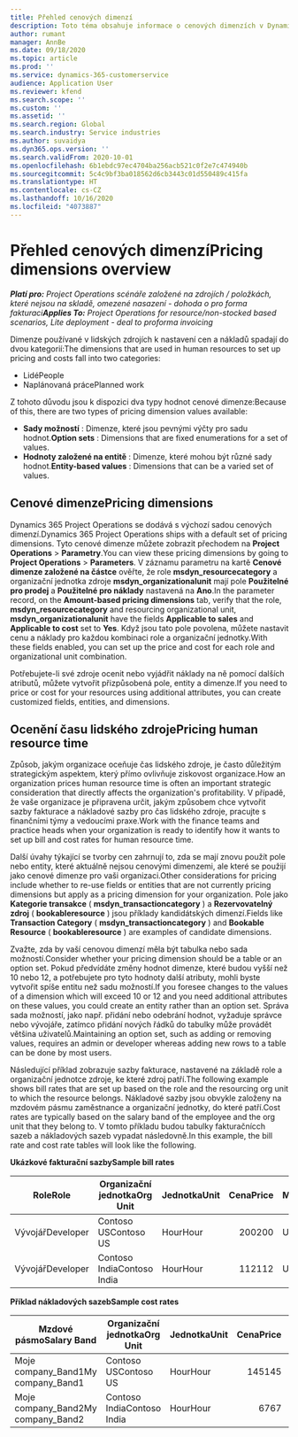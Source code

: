 ```yaml
---
title: Přehled cenových dimenzí
description: Toto téma obsahuje informace o cenových dimenzích v Dynamics 365 Project Operations.
author: rumant
manager: AnnBe
ms.date: 09/18/2020
ms.topic: article
ms.prod: ''
ms.service: dynamics-365-customerservice
audience: Application User
ms.reviewer: kfend
ms.search.scope: ''
ms.custom: ''
ms.assetid: ''
ms.search.region: Global
ms.search.industry: Service industries
ms.author: suvaidya
ms.dyn365.ops.version: ''
ms.search.validFrom: 2020-10-01
ms.openlocfilehash: 6b1ebdc97ec4704ba256acb521c0f2e7c474940b
ms.sourcegitcommit: 5c4c9bf3ba018562d6cb3443c01d550489c415fa
ms.translationtype: HT
ms.contentlocale: cs-CZ
ms.lasthandoff: 10/16/2020
ms.locfileid: "4073887"
---
```

# <a name="pricing-dimensions-overview"></a><span data-ttu-id="3ef59-103">Přehled cenových dimenzí</span><span class="sxs-lookup"><span data-stu-id="3ef59-103">Pricing dimensions overview</span></span>

<span data-ttu-id="3ef59-104">_**Platí pro:** Project Operations scénáře založené na zdrojích / položkách, které nejsou na skladě, omezené nasazení - dohoda o pro forma fakturaci_</span><span class="sxs-lookup"><span data-stu-id="3ef59-104">_**Applies To:** Project Operations for resource/non-stocked based scenarios, Lite deployment - deal to proforma invoicing_</span></span>

<span data-ttu-id="3ef59-105">Dimenze používané v lidských zdrojích k nastavení cen a nákladů spadají do dvou kategorií:</span><span class="sxs-lookup"><span data-stu-id="3ef59-105">The dimensions that are used in human resources to set up pricing and costs fall into two categories:</span></span>

- <span data-ttu-id="3ef59-106">Lidé</span><span class="sxs-lookup"><span data-stu-id="3ef59-106">People</span></span>
- <span data-ttu-id="3ef59-107">Naplánovaná práce</span><span class="sxs-lookup"><span data-stu-id="3ef59-107">Planned work</span></span>

<span data-ttu-id="3ef59-108">Z tohoto důvodu jsou k dispozici dva typy hodnot cenové dimenze:</span><span class="sxs-lookup"><span data-stu-id="3ef59-108">Because of this, there are two types of pricing dimension values available:</span></span>

- <span data-ttu-id="3ef59-109">**Sady možností** : Dimenze, které jsou pevnými výčty pro sadu hodnot.</span><span class="sxs-lookup"><span data-stu-id="3ef59-109">**Option sets** : Dimensions that are fixed enumerations for a set of values.</span></span>
- <span data-ttu-id="3ef59-110">**Hodnoty založené na entitě** : Dimenze, které mohou být různé sady hodnot.</span><span class="sxs-lookup"><span data-stu-id="3ef59-110">**Entity-based values** : Dimensions that can be a varied set of values.</span></span>

## <a name="pricing-dimensions"></a><span data-ttu-id="3ef59-111">Cenové dimenze</span><span class="sxs-lookup"><span data-stu-id="3ef59-111">Pricing dimensions</span></span>

<span data-ttu-id="3ef59-112">Dynamics 365 Project Operations se dodává s výchozí sadou cenových dimenzí.</span><span class="sxs-lookup"><span data-stu-id="3ef59-112">Dynamics 365 Project Operations ships with a default set of pricing dimensions.</span></span> <span data-ttu-id="3ef59-113">Tyto cenové dimenze můžete zobrazit přechodem na **Project Operations** > **Parametry**.</span><span class="sxs-lookup"><span data-stu-id="3ef59-113">You can view these pricing dimensions by going to **Project Operations** > **Parameters**.</span></span> <span data-ttu-id="3ef59-114">V záznamu parametru na kartě **Cenové dimenze založené na částce** ověřte, že role **msdyn_resourcecategory** a organizační jednotka zdroje **msdyn_organizationalunit** mají pole **Použitelné pro prodej** a **Použitelné pro náklady** nastavená na **Ano**.</span><span class="sxs-lookup"><span data-stu-id="3ef59-114">In the parameter record, on the **Amount-based pricing dimensions** tab, verify that the role, **msdyn_resourcecategory** and resourcing organizational unit, **msdyn_organizationalunit** have the fields **Applicable to sales** and **Applicable to cost** set to **Yes**.</span></span> <span data-ttu-id="3ef59-115">Když jsou tato pole povolena, můžete nastavit cenu a náklady pro každou kombinaci role a organizační jednotky.</span><span class="sxs-lookup"><span data-stu-id="3ef59-115">With these fields enabled, you can set up the price and cost for each role and organizational unit combination.</span></span>

<span data-ttu-id="3ef59-116">Potřebujete-li své zdroje ocenit nebo vyjádřit náklady na ně pomocí dalších atributů, můžete vytvořit přizpůsobená pole, entity a dimenze.</span><span class="sxs-lookup"><span data-stu-id="3ef59-116">If you need to price or cost for your resources using additional attributes, you can create customized fields, entities, and dimensions.</span></span>

## <a name="pricing-human-resource-time"></a><span data-ttu-id="3ef59-117">Ocenění času lidského zdroje</span><span class="sxs-lookup"><span data-stu-id="3ef59-117">Pricing human resource time</span></span>
<span data-ttu-id="3ef59-118">Způsob, jakým organizace oceňuje čas lidského zdroje, je často důležitým strategickým aspektem, který přímo ovlivňuje ziskovost organizace.</span><span class="sxs-lookup"><span data-stu-id="3ef59-118">How an organization prices human resource time is often an important strategic consideration that directly affects the organization's profitability.</span></span> <span data-ttu-id="3ef59-119">V případě, že vaše organizace je připravena určit, jakým způsobem chce vytvořit sazby fakturace a nákladové sazby pro čas lidského zdroje, pracujte s finančními týmy a vedoucími praxe.</span><span class="sxs-lookup"><span data-stu-id="3ef59-119">Work with the finance teams and practice heads when your organization is ready to identify how it wants to set up bill and cost rates for human resource time.</span></span>

<span data-ttu-id="3ef59-120">Další úvahy týkající se tvorby cen zahrnují to, zda se mají znovu použít pole nebo entity, které aktuálně nejsou cenovými dimenzemi, ale které se použijí jako cenové dimenze pro vaši organizaci.</span><span class="sxs-lookup"><span data-stu-id="3ef59-120">Other considerations for pricing include whether to re-use fields or entities that are not currently pricing dimensions but apply as a pricing dimension for your organization.</span></span> <span data-ttu-id="3ef59-121">Pole jako **Kategorie transakce** ( **msdyn_transactioncategory** ) a **Rezervovatelný zdroj** ( **bookableresource** ) jsou příklady kandidátských dimenzí.</span><span class="sxs-lookup"><span data-stu-id="3ef59-121">Fields like **Transaction Category** ( **msdyn_transactioncategory** ) and **Bookable Resource** ( **bookableresource** ) are examples of candidate dimensions.</span></span> 

<span data-ttu-id="3ef59-122">Zvažte, zda by vaší cenovou dimenzí měla být tabulka nebo sada možností.</span><span class="sxs-lookup"><span data-stu-id="3ef59-122">Consider whether your pricing dimension should be a table or an option set.</span></span> <span data-ttu-id="3ef59-123">Pokud předvídáte změny hodnot dimenze, které budou vyšší než 10 nebo 12, a potřebujete pro tyto hodnoty další atributy, mohli byste vytvořit spíše entitu než sadu možností.</span><span class="sxs-lookup"><span data-stu-id="3ef59-123">If you foresee changes to the values of a dimension which will exceed 10 or 12 and you need additional attributes on these values, you could create an entity rather than an option set.</span></span> <span data-ttu-id="3ef59-124">Správa sada možností, jako např. přidání nebo odebrání hodnot, vyžaduje správce nebo vývojáře, zatímco přidání nových řádků do tabulky může provádět většina uživatelů.</span><span class="sxs-lookup"><span data-stu-id="3ef59-124">Maintaining an option set, such as adding or removing values, requires an admin or developer whereas adding new rows to a table can be done by most users.</span></span>

<span data-ttu-id="3ef59-125">Následující příklad zobrazuje sazby fakturace, nastavené na základě role a organizační jednotce zdroje, ke které zdroj patří.</span><span class="sxs-lookup"><span data-stu-id="3ef59-125">The following example shows bill rates that are set up based on the role and the resourcing org unit to which the resource belongs.</span></span> <span data-ttu-id="3ef59-126">Nákladové sazby jsou obvykle založeny na mzdovém pásmu zaměstnance a organizační jednotky, do které patří.</span><span class="sxs-lookup"><span data-stu-id="3ef59-126">Cost rates are typically based on the salary band of the employee and the org unit that they belong to.</span></span> <span data-ttu-id="3ef59-127">V tomto příkladu budou tabulky fakturačnícch sazeb a nákladových sazeb vypadat následovně.</span><span class="sxs-lookup"><span data-stu-id="3ef59-127">In this example, the bill rate and cost rate tables will look like the following.</span></span>

<span data-ttu-id="3ef59-128">**Ukázkové fakturační sazby**</span><span class="sxs-lookup"><span data-stu-id="3ef59-128">**Sample bill rates**</span></span>

| <span data-ttu-id="3ef59-129">Role</span><span class="sxs-lookup"><span data-stu-id="3ef59-129">Role</span></span>        | <span data-ttu-id="3ef59-130">Organizační jednotka</span><span class="sxs-lookup"><span data-stu-id="3ef59-130">Org Unit</span></span>    |<span data-ttu-id="3ef59-131">Jednotka</span><span class="sxs-lookup"><span data-stu-id="3ef59-131">Unit</span></span>      |<span data-ttu-id="3ef59-132">Cena</span><span class="sxs-lookup"><span data-stu-id="3ef59-132">Price</span></span>      |<span data-ttu-id="3ef59-133">Měna</span><span class="sxs-lookup"><span data-stu-id="3ef59-133">Currency</span></span>  |
| ------------|-------------|----------|----------:|----------|
| <span data-ttu-id="3ef59-134">Vývojář</span><span class="sxs-lookup"><span data-stu-id="3ef59-134">Developer</span></span>   | <span data-ttu-id="3ef59-135">Contoso US</span><span class="sxs-lookup"><span data-stu-id="3ef59-135">Contoso US</span></span>  |<span data-ttu-id="3ef59-136">Hour</span><span class="sxs-lookup"><span data-stu-id="3ef59-136">Hour</span></span> | <span data-ttu-id="3ef59-137">200</span><span class="sxs-lookup"><span data-stu-id="3ef59-137">200</span></span>|<span data-ttu-id="3ef59-138">USD</span><span class="sxs-lookup"><span data-stu-id="3ef59-138">USD</span></span>     |
| <span data-ttu-id="3ef59-139">Vývojář</span><span class="sxs-lookup"><span data-stu-id="3ef59-139">Developer</span></span>   | <span data-ttu-id="3ef59-140">Contoso India</span><span class="sxs-lookup"><span data-stu-id="3ef59-140">Contoso India</span></span> |<span data-ttu-id="3ef59-141">Hour</span><span class="sxs-lookup"><span data-stu-id="3ef59-141">Hour</span></span>|   <span data-ttu-id="3ef59-142">112</span><span class="sxs-lookup"><span data-stu-id="3ef59-142">112</span></span>|<span data-ttu-id="3ef59-143">USD</span><span class="sxs-lookup"><span data-stu-id="3ef59-143">USD</span></span>     |


<span data-ttu-id="3ef59-144">**Příklad nákladových sazeb**</span><span class="sxs-lookup"><span data-stu-id="3ef59-144">**Sample cost rates**</span></span>

| <span data-ttu-id="3ef59-145">Mzdové pásmo</span><span class="sxs-lookup"><span data-stu-id="3ef59-145">Salary Band</span></span>     | <span data-ttu-id="3ef59-146">Organizační jednotka</span><span class="sxs-lookup"><span data-stu-id="3ef59-146">Org Unit</span></span>    |<span data-ttu-id="3ef59-147">Jednotka</span><span class="sxs-lookup"><span data-stu-id="3ef59-147">Unit</span></span>      |<span data-ttu-id="3ef59-148">Cena</span><span class="sxs-lookup"><span data-stu-id="3ef59-148">Price</span></span>      |<span data-ttu-id="3ef59-149">Měna</span><span class="sxs-lookup"><span data-stu-id="3ef59-149">Currency</span></span>  |
| ----------------|-------------|----------|----------:|----------|
| <span data-ttu-id="3ef59-150">Moje company_Band1</span><span class="sxs-lookup"><span data-stu-id="3ef59-150">My company_Band1</span></span> | <span data-ttu-id="3ef59-151">Contoso US</span><span class="sxs-lookup"><span data-stu-id="3ef59-151">Contoso US</span></span>  |<span data-ttu-id="3ef59-152">Hour</span><span class="sxs-lookup"><span data-stu-id="3ef59-152">Hour</span></span> | <span data-ttu-id="3ef59-153">145</span><span class="sxs-lookup"><span data-stu-id="3ef59-153">145</span></span>|<span data-ttu-id="3ef59-154">USD</span><span class="sxs-lookup"><span data-stu-id="3ef59-154">USD</span></span>     |
| <span data-ttu-id="3ef59-155">Moje company_Band2</span><span class="sxs-lookup"><span data-stu-id="3ef59-155">My company_Band2</span></span> | <span data-ttu-id="3ef59-156">Contoso India</span><span class="sxs-lookup"><span data-stu-id="3ef59-156">Contoso India</span></span> |<span data-ttu-id="3ef59-157">Hour</span><span class="sxs-lookup"><span data-stu-id="3ef59-157">Hour</span></span>|   <span data-ttu-id="3ef59-158">67</span><span class="sxs-lookup"><span data-stu-id="3ef59-158">67</span></span>|<span data-ttu-id="3ef59-159">USD</span><span class="sxs-lookup"><span data-stu-id="3ef59-159">USD</span></span>     |
